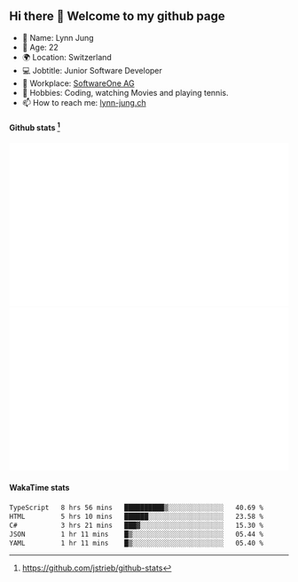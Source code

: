## Hi there 👋 Welcome to my github page

- 🧑 Name: Lynn Jung
- 🔞 Age: 22
- 🌍 Location: Switzerland
- 💻 Jobtitle: Junior Software Developer
- 🏢 Workplace: [SoftwareOne AG](https://www.softwareone.com/)
- 🎾 Hobbies: Coding, watching Movies and playing tennis.
- 📫 How to reach me: [lynn-jung.ch](https://lynn-jung.ch/)


#### Github stats [^1]
![](https://github.com/lynn-jung/github-stats/blob/master/generated/overview.svg)  ![](https://github.com/lynn-jung/github-stats/blob/master/generated/languages.svg)


#### WakaTime stats
<!--START_SECTION:waka-->
```text
TypeScript   8 hrs 56 mins   ██████████▒░░░░░░░░░░░░░░   40.69 % 
HTML         5 hrs 10 mins   ██████░░░░░░░░░░░░░░░░░░░   23.58 % 
C#           3 hrs 21 mins   ███▓░░░░░░░░░░░░░░░░░░░░░   15.30 % 
JSON         1 hr 11 mins    █▒░░░░░░░░░░░░░░░░░░░░░░░   05.44 % 
YAML         1 hr 11 mins    █▒░░░░░░░░░░░░░░░░░░░░░░░   05.40 % 
```
<!--END_SECTION:waka-->

[^1]: https://github.com/jstrieb/github-stats
